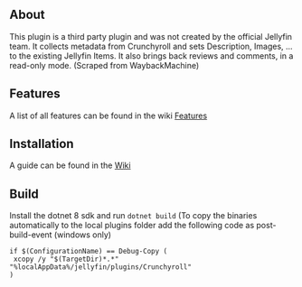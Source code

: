 ## About

This plugin is a third party plugin and was not created by the official Jellyfin team.
It collects metadata from Crunchyroll and sets Description, Images, ... to the existing Jellyfin Items.
It also brings back reviews and comments, in a read-only mode. (Scraped from WaybackMachine)

## Features
A list of all features can be found in the wiki [Features](./wiki/Features)

## Installation
A guide can be found in the [Wiki](./wiki/Installation)

## Build

Install the dotnet 8 sdk and run `dotnet build` 
(To copy the binaries automatically to the local plugins folder add the following code as post-build-event (windows only)
```
if $(ConfigurationName) == Debug-Copy (
 xcopy /y "$(TargetDir)*.*" "%localAppData%/jellyfin/plugins/Crunchyroll"
)
```